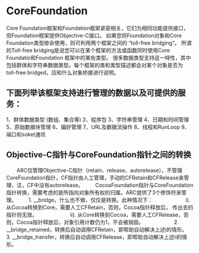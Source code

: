 # CoreFoundation 

Core Foundation框架和Foundation框架紧密相关，它们为相同功能提供接口，但Foundation框架提供Objective-C接口。
如果您将Foundation对象和Core Foundation类型掺杂使用，则可利用两个框架之间的 “toll-free bridging”。
所谓的Toll-free bridging是说您可以在某个框架的方法或函数同时使用Core Foundatio和Foundation 框架中的某些类型。
很多数据类型支持这一特性，其中包括群体和字符串数据类型。每个框架的类和类型描述都会对某个对象是否为 toll-free bridged，应和什么对象桥接进行说明。


## 下面列举该框架支持进行管理的数据以及可提供的服务：

1、群体数据类型 (数组、集合等)
2、程序包
3、字符串管理
4、日期和时间管理
5、原始数据块管理
6、偏好管理
7、URL及数据流操作
8、线程和RunLoop
9、端口和soket通讯


## Objective-C指针与CoreFoundation指针之间的转换

　　ARC仅管理Objective-C指针（retain、release、autorelease），不管理CoreFoundation指针，CF指针由人工管理，手动的CFRetain和CFRelease来管理，注，CF中没有autorelease。
　　CocoaFoundation指针与CoreFoundation指针转换，需要考虑的是所指向对象所有权的归属。ARC提供了3个修饰符来管理。
　　1. __bridge，什么也不做，仅仅是转换。此种情况下：
　　　　　　i). 从Cocoa转换到Core，需要人工CFRetain，否则，Cocoa指针释放后， 传出去的指针则无效。
　　　　　　ii). 从Core转换到Cocoa，需要人工CFRelease，否则，Cocoa指针释放后，对象引用计数仍为1，不会被销毁。　　　　
　　2. __bridge_retained，转换后自动调用CFRetain，即帮助自动解决上述i的情形。　　　　　　　　　　
　　3. __bridge_transfer，转换后自动调用CFRelease，即帮助自动解决上述ii的情形。
